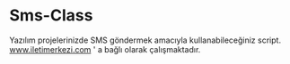 Sms-Class
=========

Yazılım projelerinizde SMS göndermek amacıyla kullanabileceğiniz script. www.iletimerkezi.com ' a bağlı olarak çalışmaktadır.
